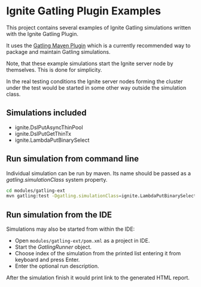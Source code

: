 # Ignite Gatling Plugin Examples

This project contains several examples of Ignite Gatling simulations written
with the Ignite Gatling Plugin. 

It uses the [Gatling Maven Plugin](https://github.com/gatling/gatling-maven-plugin)
which is a currently recommended way to package and maintain Gatling simulations. 

Note, that these example simulations start the Ignite server node by themselves. This is done for simplicity.

In the real testing conditions the Ignite server nodes forming the cluster under the test would be started in some
other way outside the simulation class.

## Simulations included
 
* ignite.DslPutAsyncThinPool
* ignite.DslPutGetThinTx
* ignite.LambdaPutBinarySelect

## Run simulation from command line

Individual simulation can be run by maven. Its name should be passed as a *gatling.simulationClass* system property.

```bash
cd modules/gatling-ext
mvn gatling:test -Dgatling.simulationClass=ignite.LambdaPutBinarySelect
```

## Run simulation from the IDE

Simulations may also be started from within the IDE:
 
- Open `modules/gatling-ext/pom.xml` as a project in IDE.
- Start the *GatlingRunner* object.
- Choose index of the simulation from the printed list entering it from keyboard and press Enter.
- Enter the optional run description.

After the simulation finish it would print link to the generated HTML report. 
